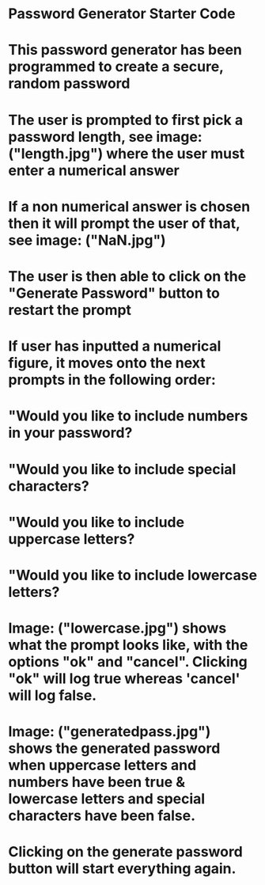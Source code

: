 # Password Generator Starter Code

# This password generator has been programmed to create a secure, random password 

# The user is prompted to first pick a password length, see image: ("length.jpg") where the user must enter a numerical answer

# If a non numerical answer is chosen then it will prompt the user of that, see image: ("NaN.jpg")

# The user is then able to click on the "Generate Password" button to restart the prompt 

# If user has inputted a numerical figure, it moves onto the next prompts in the following order: 

#    "Would you like to include numbers in your password? 
#    "Would you like to include special characters? 
#    "Would you like to include uppercase letters? 
#    "Would you like to include lowercase letters? 

# Image: ("lowercase.jpg") shows what the prompt looks like, with the options "ok" and "cancel". Clicking "ok" will log true whereas 'cancel' will log false. 

# Image: ("generatedpass.jpg") shows the generated password when uppercase letters and numbers have been true & lowercase letters and special characters have been false. 

# Clicking on the generate password button will start everything again.  